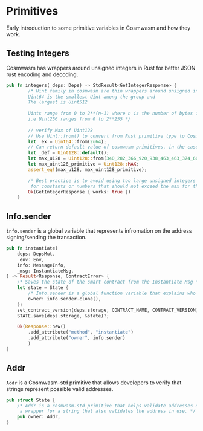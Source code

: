 # Primitives
Early introduction to some primitive variables in Cosmwasm and how they work.

## Testing Integers 
Cosmwasm has wrappers around unsigned integers in Rust for better JSON rust encoding and decoding. 

```rust 
pub fn integers(_deps: Deps) -> StdResult<GetIntegerResponse> {
        /* Uint family in cosmwasm are thin wrappers around unsigned integers in Rust that uses strings for JSON encoding and decoding
        Uint64 is the smallest Uint among the group and
        The largest is Uint512
        
        Uints range from 0 to 2**(n-1) where n is the number of bytes for each different primitive type
        i.e Uint256 ranges from 0 to 2**255 */
        
        // verify Max of Uint128 
        // Use Uint::from() to convert from Rust primitive type to Cosmwasm Unsigned integer
        let _ex = Uint64::from(2u64);
        // Can return default value of cosmwasm primitives, in the case of Uint returns 0
        let _def = Uint128::default();
        let max_u128 = Uint128::from(340_282_366_920_938_463_463_374_607_431_768_211_455u128);
        let max_uint128_primitive = Uint128::MAX;
        assert_eq!(max_u128, max_uint128_primitive);

        /* Best practice is to avoid using too large unsigned integers in smart contracts
         for constants or numbers that should not exceed the max for the number. Always check for overflow (later example) */
        Ok(GetIntegerResponse { works: true })
    }
```

## Info.sender
`info.sender` is a global variable that represents infromation on the address signing/sending the transaction.

```rust
pub fn instantiate(
    deps: DepsMut,
    _env: Env,
    info: MessageInfo,
    _msg: InstantiateMsg,
) -> Result<Response, ContractError> {
    /* Saves the state of the smart contract from the Instantiate Msg */
    let state = State {
        /* Info.sender is a global function variable that explains who is the signer of a message. */
        owner: info.sender.clone(),
    };
    set_contract_version(deps.storage, CONTRACT_NAME, CONTRACT_VERSION)?;
    STATE.save(deps.storage, &state)?;

    Ok(Response::new()
        .add_attribute("method", "instantiate")
        .add_attribute("owner", info.sender)
        )
}
```

## Addr
`Addr` is a Cosmwasm-std primitive that allows developers to verify that strings represent possible valid addresses.

```rust
pub struct State {
    /* Addr is a cosmwasm-std primitive that helps validate addresses on the Cosmos ecosystem,
     a wrapper for a string that also validates the address in use. */
    pub owner: Addr,
}
```